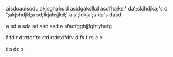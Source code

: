 aisdoauisodu
akjsghahsld
asjdgakslkd
asdfhajks;'
da';skjhdjka;'s
d
';akjshdjkl;a
sd;lkjahsjkd;'
a
s';ldkjal;s
da's
dasd

a
sd
a
sda
sd
asd
asd
a
sfadfgghjjfghtyhefg

f
fd
r
dtrttdr'td
rtd
rtdrtdfdfv
d
fs
f
rs
c
e

t
s
dc
s